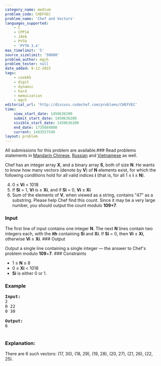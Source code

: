 ```yaml
---
category_name: medium
problem_code: CHEFVEC
problem_name: 'Chef and Vectors'
languages_supported:
    - C
    - CPP14
    - JAVA
    - PYTH
    - 'PYTH 3.4'
max_timelimit: '5'
source_sizelimit: '50000'
problem_author: mgch
problem_tester: null
date_added: 9-12-2015
tags:
    - cook65
    - digit
    - dynamic
    - hard
    - memoization
    - mgch
editorial_url: 'http://discuss.codechef.com/problems/CHEFVEC'
time:
    view_start_date: 1450636200
    submit_start_date: 1450636200
    visible_start_date: 1450636200
    end_date: 1735669800
    current: 1493557549
layout: problem
---
```

All submissions for this problem are available.###  Read problems statements in [Mandarin Chinese](http://www.codechef.com/download/translated/COOK65/mandarin/CHEFVEC.pdf), [Russian](http://www.codechef.com/download/translated/COOK65/russian/CHEFVEC.pdf) and [Vietnamese](http://www.codechef.com/download/translated/COOK65/vietnamese/CHEFVEC.pdf) as well.

Chef has an integer array **X**, and a binary array **S**, both of size **N**. He wants to know how many vectors (denote by **V**) of **N** elements exist, for which the following conditions hold for all valid indices **i** (that is, for all 1 ≤ **i** ≤ **N**).

4. 0 ≤ **Vi** &lt; 1018
5. If **Si** = 1, **Vi** is ≥ **Xi**, and if **Si** = 0, **Vi** ≤ **Xi**
6. Sum of the elements of **V**, when viewed as a string, contains "47" as a substring.
Please help Chef find this count. Since it may be a very large number, you should output the count modulo **109+7**.

### Input

The first line of input contains one integer **N**. The next **N** lines contain two integers each, with the **ith** containing **Si** and **Xi**. If **Si** = 0, then **Vi** ≤ **Xi**, otherwise **Vi** ≥ **Xi**. ### Output

Output a single line containing a single integer — the answer to Chef's problem modulo **109**+**7**. ### Constraints

- 1 ≤ **N** ≤ 8
- 0 ≤ **Xi** &lt; 1018
- **Si** is either 0 or 1.

### Example

<pre>
<b>Input:</b>
<tt>2
0 22
0 30
</tt>
<b>Output:</b>
<tt>6
</tt>
</pre>
### Explanation:

There are 6 such vectors: (17, 30), (18, 29), (19, 28), (20, 27), (21, 26), (22, 25).
